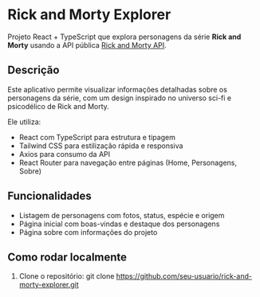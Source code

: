 # Rick and Morty Explorer

Projeto React + TypeScript que explora personagens da série **Rick and Morty** usando a API pública [Rick and Morty API](https://rickandmortyapi.com/).

## Descrição

Este aplicativo permite visualizar informações detalhadas sobre os personagens da série, com um design inspirado no universo sci-fi e psicodélico de Rick and Morty.

Ele utiliza:

- React com TypeScript para estrutura e tipagem
- Tailwind CSS para estilização rápida e responsiva
- Axios para consumo da API
- React Router para navegação entre páginas (Home, Personagens, Sobre)

## Funcionalidades

- Listagem de personagens com fotos, status, espécie e origem
- Página inicial com boas-vindas e destaque dos personagens
- Página sobre com informações do projeto

## Como rodar localmente

1. Clone o repositório:
   git clone https://github.com/seu-usuario/rick-and-morty-explorer.git
